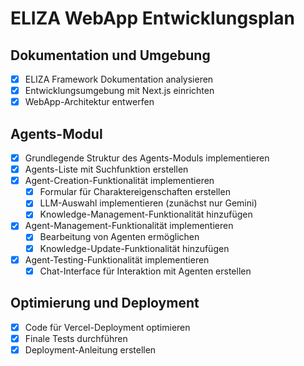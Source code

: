 # ELIZA WebApp Entwicklungsplan

## Dokumentation und Umgebung
- [x] ELIZA Framework Dokumentation analysieren
- [x] Entwicklungsumgebung mit Next.js einrichten
- [x] WebApp-Architektur entwerfen

## Agents-Modul
- [x] Grundlegende Struktur des Agents-Moduls implementieren
- [x] Agents-Liste mit Suchfunktion erstellen
- [x] Agent-Creation-Funktionalität implementieren
  - [x] Formular für Charaktereigenschaften erstellen
  - [x] LLM-Auswahl implementieren (zunächst nur Gemini)
  - [x] Knowledge-Management-Funktionalität hinzufügen
- [x] Agent-Management-Funktionalität implementieren
  - [x] Bearbeitung von Agenten ermöglichen
  - [x] Knowledge-Update-Funktionalität hinzufügen
- [x] Agent-Testing-Funktionalität implementieren
  - [x] Chat-Interface für Interaktion mit Agenten erstellen

## Optimierung und Deployment
- [x] Code für Vercel-Deployment optimieren
- [x] Finale Tests durchführen
- [x] Deployment-Anleitung erstellen
